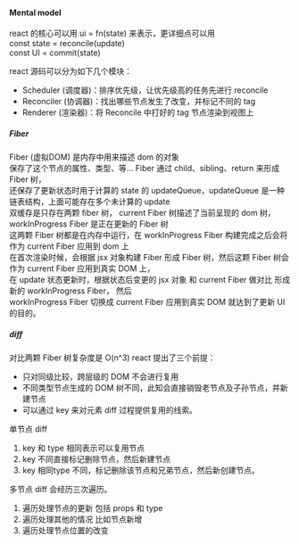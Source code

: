 #### Mental model
react 的核心可以用 ui = fn(state) 来表示，更详细点可以用  
  const state = reconcile(update)  
  const UI = commit(state)  

react 源码可以分为如下几个模块：
- Scheduler (调度器)：排序优先级，让优先级高的任务先进行 reconcile  
- Reconciler (协调器)：找出哪些节点发生了改变，并标记不同的 tag  
- Renderer (渲染器)：将 Reconcile 中打好的 tag 节点渲染到视图上


##### Fiber
Fiber (虚拟DOM) 是内存中用来描述 dom 的对象  
保存了这个节点的属性、类型、等... Fiber 通过 child、sibling、return 来形成 Fiber 树，  
还保存了更新状态时用于计算的 state 的 updateQueue，updateQueue 是一种链表结构，上面可能存在多个未计算的 update  
双缓存是只存在两颗 fiber 树， current Fiber 树描述了当前呈现的 dom 树， workInProgress Fiber 是正在更新的 Fiber 树  
这两颗 Fiber 树都是在内存中运行，在 workInProgress Fiber 构建完成之后会将作为 current Fiber 应用到 dom 上  
在首次渲染时候，会根据 jsx 对象构建 Fiber 形成 Fiber 树，然后这颗 Fiber 树会作为 current Fiber 应用到真实 DOM 上，  
在 update 状态更新时，根据状态后变更的 jsx 对象 和 current Fiber 做对比 形成新的 workInProgress Fiber， 然后  
workInProgress Fiber 切换成 current Fiber 应用到真实 DOM 就达到了更新 UI 的目的。


##### diff
对比两颗 Fiber 树复杂度是 O(n^3) react 提出了三个前提：  
- 只对同级比较，跨层级的 DOM 不会进行复用  
- 不同类型节点生成的 DOM 树不同，此知会直接销毁老节点及子孙节点，并新建节点  
- 可以通过 key 来对元素 diff 过程提供复用的线索。  

单节点 diff  
1. key 和 type 相同表示可以复用节点  
2. key 不同直接标记删除节点，然后新建节点  
3. key 相同type 不同，标记删除该节点和兄弟节点，然后新创建节点。  

多节点 diff 会经历三次遍历。    
1. 遍历处理节点的更新 包括 props 和 type  
2. 遍历处理其他的情况 比如节点新增  
3. 遍历处理节点位置的改变

